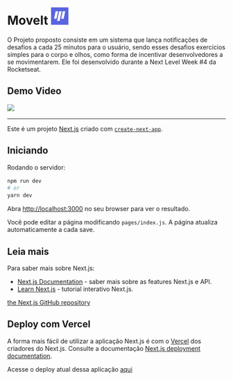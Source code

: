 


# MoveIt <img src="/public/favicon.png" widht=40px height=40px>
O Projeto proposto consiste em um sistema que lança notificações de desafios a cada 25 minutos para o usuário, sendo esses desafios exercícios simples para o corpo e olhos, como forma de incentivar desenvolvedores a se movimentarem. Ele foi desenvolvido durante a Next Level Week #4 da Rocketseat.

## Demo Video

[<img src="https://user-images.githubusercontent.com/66534830/109564682-2bad0180-7ac0-11eb-98e2-59d6e7ea5a6e.PNG" width="50%">](https://user-images.githubusercontent.com/66534830/109565373-20a6a100-7ac1-11eb-8dc0-5b5c0dd93fd8.mp4)


___
Este é um projeto [Next.js](https://nextjs.org/) criado com [`create-next-app`](https://github.com/vercel/next.js/tree/canary/packages/create-next-app).

## Iniciando

Rodando o servidor:

```bash
npm run dev
# or
yarn dev
```

Abra [http://localhost:3000](http://localhost:3000) no seu browser para ver o resultado.

Você pode editar a página modificando `pages/index.js`. A página atualiza automaticamente a cada save.

## Leia mais

Para saber mais sobre Next.js:

- [Next.js Documentation](https://nextjs.org/docs) - saber mais sobre as features Next.js e API.
- [Learn Next.js](https://nextjs.org/learn) - tutorial interativo Next.js.

[the Next.js GitHub repository](https://github.com/vercel/next.js/)

## Deploy com Vercel

A forma mais fácil de utilizar a aplicação Next.js é com o [Vercel](https://vercel.com/new?utm_medium=default-template&filter=next.js&utm_source=create-next-app&utm_campaign=create-next-app-readme) dos criadores do Next.js. Consulte a documentação [Next.js deployment documentation](https://nextjs.org/docs/deployment).

Acesse o deploy atual dessa aplicação [aqui](https://moveitchallenges.vercel.app/)

